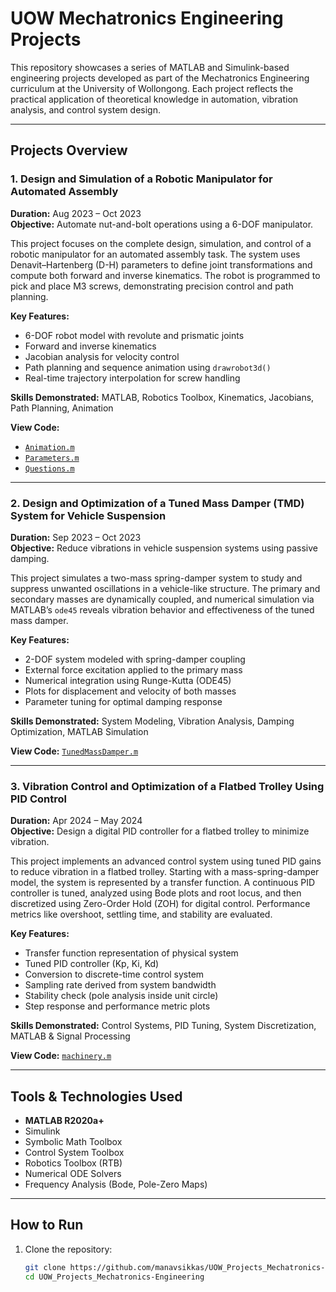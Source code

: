 # UOW Mechatronics Engineering Projects

This repository showcases a series of MATLAB and Simulink-based engineering projects developed as part of the Mechatronics Engineering curriculum at the University of Wollongong. Each project reflects the practical application of theoretical knowledge in automation, vibration analysis, and control system design.

---

## Projects Overview

### 1. **Design and Simulation of a Robotic Manipulator for Automated Assembly**
**Duration:** Aug 2023 – Oct 2023  
**Objective:** Automate nut-and-bolt operations using a 6-DOF manipulator.

This project focuses on the complete design, simulation, and control of a robotic manipulator for an automated assembly task. The system uses Denavit–Hartenberg (D-H) parameters to define joint transformations and compute both forward and inverse kinematics. The robot is programmed to pick and place M3 screws, demonstrating precision control and path planning.

**Key Features:**
- 6-DOF robot model with revolute and prismatic joints
- Forward and inverse kinematics
- Jacobian analysis for velocity control
- Path planning and sequence animation using `drawrobot3d()`
- Real-time trajectory interpolation for screw handling

**Skills Demonstrated:** MATLAB, Robotics Toolbox, Kinematics, Jacobians, Path Planning, Animation

**View Code:**
- [`Animation.m`](./Robotic%20Manipulator/Animation.m)
- [`Parameters.m`](./Robotic%20Manipulator/Parameters.m)
- [`Questions.m`](./Robotic%20Manipulator/Questions.m)

---

### 2. **Design and Optimization of a Tuned Mass Damper (TMD) System for Vehicle Suspension**
**Duration:** Sep 2023 – Oct 2023  
**Objective:** Reduce vibrations in vehicle suspension systems using passive damping.

This project simulates a two-mass spring-damper system to study and suppress unwanted oscillations in a vehicle-like structure. The primary and secondary masses are dynamically coupled, and numerical simulation via MATLAB’s `ode45` reveals vibration behavior and effectiveness of the tuned mass damper.

**Key Features:**
- 2-DOF system modeled with spring-damper coupling
- External force excitation applied to the primary mass
- Numerical integration using Runge-Kutta (ODE45)
- Plots for displacement and velocity of both masses
- Parameter tuning for optimal damping response

**Skills Demonstrated:** System Modeling, Vibration Analysis, Damping Optimization, MATLAB Simulation

**View Code:** [`TunedMassDamper.m`](./TunedMassDamper.m)

---

### 3. **Vibration Control and Optimization of a Flatbed Trolley Using PID Control**
**Duration:** Apr 2024 – May 2024  
**Objective:** Design a digital PID controller for a flatbed trolley to minimize vibration.

This project implements an advanced control system using tuned PID gains to reduce vibration in a flatbed trolley. Starting with a mass-spring-damper model, the system is represented by a transfer function. A continuous PID controller is tuned, analyzed using Bode plots and root locus, and then discretized using Zero-Order Hold (ZOH) for digital control. Performance metrics like overshoot, settling time, and stability are evaluated.

**Key Features:**
- Transfer function representation of physical system
- Tuned PID controller (Kp, Ki, Kd)
- Conversion to discrete-time control system
- Sampling rate derived from system bandwidth
- Stability check (pole analysis inside unit circle)
- Step response and performance metric plots

**Skills Demonstrated:** Control Systems, PID Tuning, System Discretization, MATLAB & Signal Processing

**View Code:** [`machinery.m`](./machinery.m)

---

## Tools & Technologies Used

- **MATLAB R2020a+**
- Simulink
- Symbolic Math Toolbox
- Control System Toolbox
- Robotics Toolbox (RTB)
- Numerical ODE Solvers
- Frequency Analysis (Bode, Pole-Zero Maps)

---

## How to Run

1. Clone the repository:
   ```bash
   git clone https://github.com/manavsikkas/UOW_Projects_Mechatronics-Engineering.git
   cd UOW_Projects_Mechatronics-Engineering
